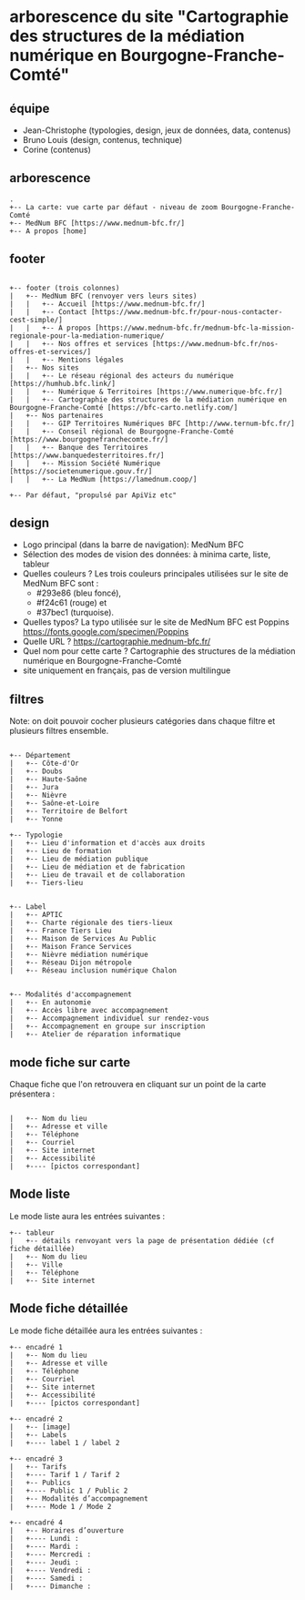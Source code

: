 # arborescence du site "Cartographie des structures de la médiation numérique en Bourgogne-Franche-Comté"

## équipe 

- Jean-Christophe (typologies, design, jeux de données, data, contenus)
- Bruno Louis (design, contenus, technique)
- Corine (contenus)

## arborescence

```
.
+-- La carte: vue carte par défaut - niveau de zoom Bourgogne-Franche-Comté
+-- MedNum BFC [https://www.mednum-bfc.fr/] 
+-- A propos [home]
```

## footer
```

+-- footer (trois colonnes)
|   +-- MedNum BFC (renvoyer vers leurs sites)
|   |   +-- Accueil [https://www.mednum-bfc.fr/]
|   |   +-- Contact [https://www.mednum-bfc.fr/pour-nous-contacter-cest-simple/]
|   |   +-- À propos [https://www.mednum-bfc.fr/mednum-bfc-la-mission-regionale-pour-la-mediation-numerique/
|   |   +-- Nos offres et services [https://www.mednum-bfc.fr/nos-offres-et-services/]
|   |   +-- Mentions légales
|   +-- Nos sites
|   |   +-- Le réseau régional des acteurs du numérique [https://humhub.bfc.link/]
|   |   +-- Numérique & Territoires [https://www.numerique-bfc.fr/]
|   |   +-- Cartographie des structures de la médiation numérique en Bourgogne-Franche-Comté [https://bfc-carto.netlify.com/]
|   +-- Nos partenaires
|   |   +-- GIP Territoires Numériques BFC [http://www.ternum-bfc.fr/]
|   |   +-- Conseil régional de Bourgogne-Franche-Comté [https://www.bourgognefranchecomte.fr/]
|   |   +-- Banque des Territoires [https://www.banquedesterritoires.fr/]
|   |   +-- Mission Société Numérique [https://societenumerique.gouv.fr/]
|   |   +-- La MedNum [https://lamednum.coop/]

+-- Par défaut, "propulsé par ApiViz etc" 

```

## design

- Logo principal (dans la barre de navigation): MedNum BFC 
- Sélection des modes de vision des données: à minima carte, liste, tableur
- Quelles couleurs ? Les trois couleurs principales utilisées sur le site de MedNum BFC sont : 
  - #293e86 (bleu foncé), 
  - #f24c61 (rouge) et 
  - #37bec1 (turquoise).
- Quelles typos? La typo utilisée sur le site de MedNum BFC est Poppins https://fonts.google.com/specimen/Poppins
- Quelle URL ? https://cartographie.mednum-bfc.fr/
- Quel nom pour cette carte ? Cartographie des structures de la médiation numérique en Bourgogne-Franche-Comté
- site uniquement en français, pas de version multilingue

## filtres 

Note: on doit pouvoir cocher plusieurs catégories dans chaque filtre et plusieurs filtres ensemble.
```

+-- Département
|   +-- Côte-d'Or
|   +-- Doubs
|   +-- Haute-Saône
|   +-- Jura
|   +-- Nièvre
|   +-- Saône-et-Loire
|   +-- Territoire de Belfort
|   +-- Yonne

+-- Typologie
|   +-- Lieu d'information et d'accès aux droits
|   +-- Lieu de formation
|   +-- Lieu de médiation publique
|   +-- Lieu de médiation et de fabrication
|   +-- Lieu de travail et de collaboration
|   +-- Tiers-lieu


+-- Label
|   +-- APTIC
|   +-- Charte régionale des tiers-lieux
|   +-- France Tiers Lieu
|   +-- Maison de Services Au Public
|   +-- Maison France Services
|   +-- Nièvre médiation numérique
|   +-- Réseau Dijon métropole
|   +-- Réseau inclusion numérique Chalon 


+-- Modalités d'accompagnement
|   +-- En autonomie
|   +-- Accès libre avec accompagnement
|   +-- Accompagnement individuel sur rendez-vous
|   +-- Accompagnement en groupe sur inscription
|   +-- Atelier de réparation informatique

```

## mode fiche sur carte

Chaque fiche que l'on retrouvera en cliquant sur un point de la carte présentera :
```

|   +-- Nom du lieu
|   +-- Adresse et ville
|   +-- Téléphone
|   +-- Courriel
|   +-- Site internet
|   +-- Accessibilité
|   +---- [pictos correspondant]

```
## Mode liste

Le mode liste aura les entrées suivantes :
```
+-- tableur
|   +-- détails renvoyant vers la page de présentation dédiée (cf fiche détaillée)
|   +-- Nom du lieu
|   +-- Ville
|   +-- Téléphone
|   +-- Site internet
```
## Mode fiche détaillée

Le mode fiche détaillée aura les entrées suivantes :
```
+-- encadré 1
|   +-- Nom du lieu
|   +-- Adresse et ville
|   +-- Téléphone
|   +-- Courriel
|   +-- Site internet
|   +-- Accessibilité
|   +---- [pictos correspondant] 

+-- encadré 2
|   +-- [image]
|   +-- Labels
|   +---- label 1 / label 2

+-- encadré 3
|   +-- Tarifs
|   +---- Tarif 1 / Tarif 2
|   +-- Publics
|   +---- Public 1 / Public 2
|   +-- Modalités d’accompagnement
|   +---- Mode 1 / Mode 2

+-- encadré 4
|   +-- Horaires d’ouverture
|   +---- Lundi :
|   +---- Mardi :
|   +---- Mercredi : 
|   +---- Jeudi : 
|   +---- Vendredi :
|   +---- Samedi :
|   +---- Dimanche : 
